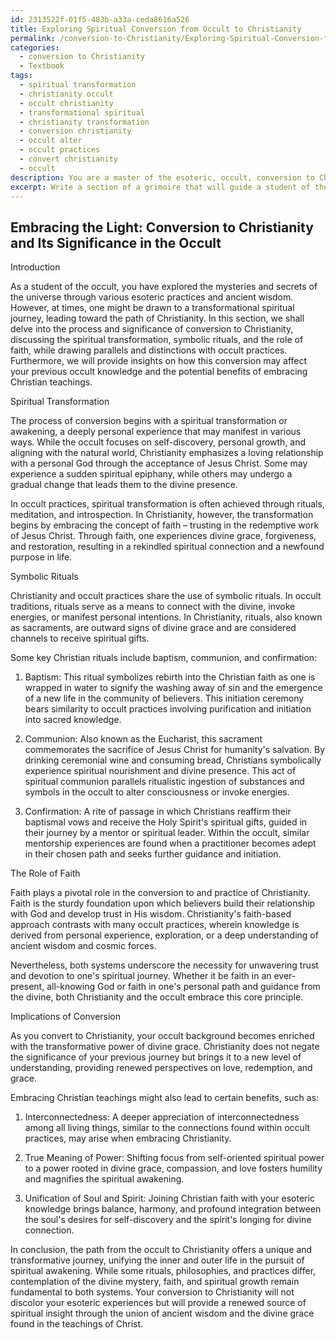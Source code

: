 ```yaml
---
id: 2313522f-01f5-483b-a33a-ceda8616a526
title: Exploring Spiritual Conversion from Occult to Christianity
permalink: /conversion-to-Christianity/Exploring-Spiritual-Conversion-from-Occult-to-Christianity/
categories:
  - conversion to Christianity
  - Textbook
tags:
  - spiritual transformation
  - christianity occult
  - occult christianity
  - transformational spiritual
  - christianity transformation
  - conversion christianity
  - occult alter
  - occult practices
  - convert christianity
  - occult
description: You are a master of the esoteric, occult, conversion to Christianity and education, you have written many textbooks on the subject in ways that provide students with rich and deep understanding of the subject. You are being asked to write textbook-like sections on a topic and you do it with full context, explainability, and reliability in accuracy to the true facts of the topic at hand, in a textbook style that a student would easily be able to learn from, in a rich, engaging, and contextual way. Always include relevant context (such as formulas and history), related concepts, and in a way that someone can gain deep insights from.
excerpt: Write a section of a grimoire that will guide a student of the occult in understanding the process and significance of conversion to Christianity, discussing the spiritual transformation, symbolic rituals, and the role of faith, while highlighting the similarities and differences with occult practices. Provide insights on how this conversion may affect their previous occult knowledge and the potential benefits they might gain from embracing Christian teachings.
---
```


## Embracing the Light: Conversion to Christianity and Its Significance in the Occult

Introduction

As a student of the occult, you have explored the mysteries and secrets of the universe through various esoteric practices and ancient wisdom. However, at times, one might be drawn to a transformational spiritual journey, leading toward the path of Christianity. In this section, we shall delve into the process and significance of conversion to Christianity, discussing the spiritual transformation, symbolic rituals, and the role of faith, while drawing parallels and distinctions with occult practices. Furthermore, we will provide insights on how this conversion may affect your previous occult knowledge and the potential benefits of embracing Christian teachings.

Spiritual Transformation

The process of conversion begins with a spiritual transformation or awakening, a deeply personal experience that may manifest in various ways. While the occult focuses on self-discovery, personal growth, and aligning with the natural world, Christianity emphasizes a loving relationship with a personal God through the acceptance of Jesus Christ. Some may experience a sudden spiritual epiphany, while others may undergo a gradual change that leads them to the divine presence.

In occult practices, spiritual transformation is often achieved through rituals, meditation, and introspection. In Christianity, however, the transformation begins by embracing the concept of faith – trusting in the redemptive work of Jesus Christ. Through faith, one experiences divine grace, forgiveness, and restoration, resulting in a rekindled spiritual connection and a newfound purpose in life.

Symbolic Rituals

Christianity and occult practices share the use of symbolic rituals. In occult traditions, rituals serve as a means to connect with the divine, invoke energies, or manifest personal intentions. In Christianity, rituals, also known as sacraments, are outward signs of divine grace and are considered channels to receive spiritual gifts.

Some key Christian rituals include baptism, communion, and confirmation:

1. Baptism: This ritual symbolizes rebirth into the Christian faith as one is wrapped in water to signify the washing away of sin and the emergence of a new life in the community of believers. This initiation ceremony bears similarity to occult practices involving purification and initiation into sacred knowledge.

2. Communion: Also known as the Eucharist, this sacrament commemorates the sacrifice of Jesus Christ for humanity's salvation. By drinking ceremonial wine and consuming bread, Christians symbolically experience spiritual nourishment and divine presence. This act of spiritual communion parallels ritualistic ingestion of substances and symbols in the occult to alter consciousness or invoke energies.

3. Confirmation: A rite of passage in which Christians reaffirm their baptismal vows and receive the Holy Spirit's spiritual gifts, guided in their journey by a mentor or spiritual leader. Within the occult, similar mentorship experiences are found when a practitioner becomes adept in their chosen path and seeks further guidance and initiation.

The Role of Faith

Faith plays a pivotal role in the conversion to and practice of Christianity. Faith is the sturdy foundation upon which believers build their relationship with God and develop trust in His wisdom. Christianity's faith-based approach contrasts with many occult practices, wherein knowledge is derived from personal experience, exploration, or a deep understanding of ancient wisdom and cosmic forces.

Nevertheless, both systems underscore the necessity for unwavering trust and devotion to one's spiritual journey. Whether it be faith in an ever-present, all-knowing God or faith in one's personal path and guidance from the divine, both Christianity and the occult embrace this core principle.

Implications of Conversion

As you convert to Christianity, your occult background becomes enriched with the transformative power of divine grace. Christianity does not negate the significance of your previous journey but brings it to a new level of understanding, providing renewed perspectives on love, redemption, and grace.

Embracing Christian teachings might also lead to certain benefits, such as:

1. Interconnectedness: A deeper appreciation of interconnectedness among all living things, similar to the connections found within occult practices, may arise when embracing Christianity.

2. True Meaning of Power: Shifting focus from self-oriented spiritual power to a power rooted in divine grace, compassion, and love fosters humility and magnifies the spiritual awakening.

3. Unification of Soul and Spirit: Joining Christian faith with your esoteric knowledge brings balance, harmony, and profound integration between the soul's desires for self-discovery and the spirit's longing for divine connection.

In conclusion, the path from the occult to Christianity offers a unique and transformative journey, unifying the inner and outer life in the pursuit of spiritual awakening. While some rituals, philosophies, and practices differ, contemplation of the divine mystery, faith, and spiritual growth remain fundamental to both systems. Your conversion to Christianity will not discolor your esoteric experiences but will provide a renewed source of spiritual insight through the union of ancient wisdom and the divine grace found in the teachings of Christ.
